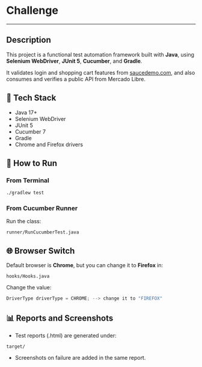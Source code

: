 # Challenge

---

## Description

This project is a functional test automation framework built with **Java**, using **Selenium WebDriver**, **JUnit 5**, **Cucumber**, and **Gradle**.

It validates login and shopping cart features from [saucedemo.com](https://www.saucedemo.com), and also consumes and verifies a public API from Mercado Libre.

## 🧰 Tech Stack

- Java 17+
- Selenium WebDriver
- JUnit 5
- Cucumber 7
- Gradle
- Chrome and Firefox drivers

## 🚀 How to Run

### From Terminal

```bash
./gradlew test
```

### From Cucumber Runner

Run the class:

```
runner/RunCucumberTest.java
```

## 🌐 Browser Switch

Default browser is **Chrome**, but you can change it to **Firefox** in:

```
hooks/Hooks.java
```

Change the value:

```java
DriverType driverType = CHROME; --> change it to "FIREFOX"
```

## 📊 Reports and Screenshots

- Test reports (.html) are generated under:

```
target/
```

- Screenshots on failure are added in the same report.

